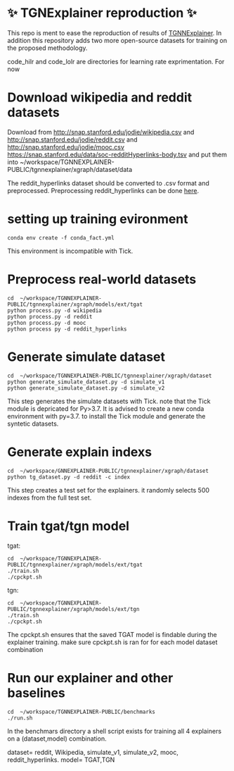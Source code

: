 # :sparkles: TGNExplainer reproduction :sparkles:

This repo is ment to ease the reproduction of results of [TGNNExplainer](https://openreview.net/forum?id=BR_ZhvcYbGJ). 
In addition this repository adds two more open-source datasets for training on the proposed methodology.

code_hilr and code_lolr are directories for learning rate exprimentation. For now

# Download wikipedia and reddit datasets
Download from http://snap.stanford.edu/jodie/wikipedia.csv and http://snap.stanford.edu/jodie/reddit.csv and http://snap.stanford.edu/jodie/mooc.csv
https://snap.stanford.edu/data/soc-redditHyperlinks-body.tsv
and put them into ~/workspace/TGNNEXPLAINER-PUBLIC/tgnnexplainer/xgraph/dataset/data

The reddit_hyperlinks dataset should be converted to .csv format and preprocessed.
Preprocessing reddit_hyperlinks can be done [here](https://drive.google.com/file/d/12PFfaXZWMgd_4179uGu-eJAUJGBu9n0G/view?usp=sharing).

# setting up training evironment
```
conda env create -f conda_fact.yml
```
This environment is incompatible with Tick.

# Preprocess real-world datasets
```
cd  ~/workspace/TGNNEXPLAINER-PUBLIC/tgnnexplainer/xgraph/models/ext/tgat
python process.py -d wikipedia
python process.py -d reddit
python process.py -d mooc
python process py -d reddit_hyperlinks
```

# Generate simulate dataset
```
cd  ~/workspace/TGNNEXPLAINER-PUBLIC/tgnnexplainer/xgraph/dataset
python generate_simulate_dataset.py -d simulate_v1
python generate_simulate_dataset.py -d simulate_v2
```
This step generates the simulate datasets with Tick. note that the Tick module is depricated for Py>3.7.
 It is advised to create a new conda environment with py=3.7. to install the Tick module and generate the syntetic datasets.


# Generate explain indexs
```
cd  ~/workspace/GNNEXPLAINER-PUBLIC/tgnnexplainer/xgraph/dataset
python tg_dataset.py -d reddit -c index
```
This step creates a test set for the explainers. it randomly selects 500 indexes from the full test set.

# Train tgat/tgn model
tgat:
```
cd  ~/workspace/TGNNEXPLAINER-PUBLIC/tgnnexplainer/xgraph/models/ext/tgat
./train.sh
./cpckpt.sh
```

tgn:
```
cd  ~/workspace/TGNNEXPLAINER-PUBLIC/tgnnexplainer/xgraph/models/ext/tgn
./train.sh
./cpckpt.sh
```

The cpckpt.sh ensures that the saved TGAT
model is findable during the explainer training. make sure cpckpt.sh is ran for for each model dataset combination

# Run our explainer and other  baselines
```
cd  ~/workspace/TGNNEXPLAINER-PUBLIC/benchmarks
./run.sh
``` 
In the benchmars directory a shell script exists for training all 4 explainers on a (dataset,model) combination. 



dataset= reddit, Wikipedia, simulate_v1, simulate_v2, mooc, reddit_hyperlinks.
model= TGAT,TGN
